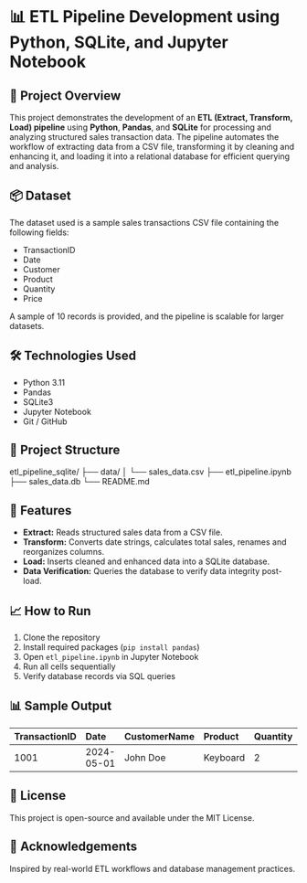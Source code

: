 
# 📊 ETL Pipeline Development using Python, SQLite, and Jupyter Notebook

## 📖 Project Overview
This project demonstrates the development of an **ETL (Extract, Transform, Load) pipeline** using **Python**, **Pandas**, and **SQLite** for processing and analyzing structured sales transaction data. The pipeline automates the workflow of extracting data from a CSV file, transforming it by cleaning and enhancing it, and loading it into a relational database for efficient querying and analysis.

## 📦 Dataset
The dataset used is a sample sales transactions CSV file containing the following fields:

- TransactionID
- Date
- Customer
- Product
- Quantity
- Price

A sample of 10 records is provided, and the pipeline is scalable for larger datasets.

## 🛠️ Technologies Used
- Python 3.11
- Pandas
- SQLite3
- Jupyter Notebook
- Git / GitHub

## 📂 Project Structure

etl_pipeline_sqlite/
├── data/
│   └── sales_data.csv
├── etl_pipeline.ipynb
├── sales_data.db
└── README.md

## 🚀 Features
- **Extract:** Reads structured sales data from a CSV file.
- **Transform:** Converts date strings, calculates total sales, renames and reorganizes columns.
- **Load:** Inserts cleaned and enhanced data into a SQLite database.
- **Data Verification:** Queries the database to verify data integrity post-load.

## 📈 How to Run
1. Clone the repository
2. Install required packages (`pip install pandas`)
3. Open `etl_pipeline.ipynb` in Jupyter Notebook
4. Run all cells sequentially
5. Verify database records via SQL queries

## 📊 Sample Output

| TransactionID | Date       | CustomerName  | Product  | Quantity | Price | TotalSale |
|:--------------|:------------|:---------------|:----------|:-----------|:--------|:------------|
| 1001             | 2024-05-01 | John Doe         | Keyboard | 2             | 45.99  | 91.98        |

## 📄 License
This project is open-source and available under the MIT License.

## 🙌 Acknowledgements
Inspired by real-world ETL workflows and database management practices.
